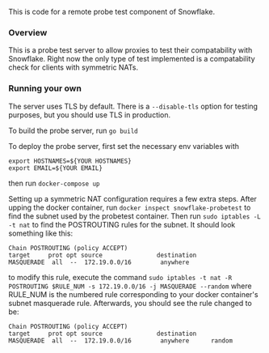 This is code for a remote probe test component of Snowflake.

### Overview

This is a probe test server to allow proxies to test their compatability
with Snowflake. Right now the only type of test implemented is a
compatability check for clients with symmetric NATs.

### Running your own

The server uses TLS by default.
There is a `--disable-tls` option for testing purposes,
but you should use TLS in production.

To build the probe server, run
```go build```

To deploy the probe server, first set the necessary env variables with
```
export HOSTNAMES=${YOUR HOSTNAMES}
export EMAIL=${YOUR EMAIL}
```
then run ```docker-compose up```

Setting up a symmetric NAT configuration requires a few extra steps. After
upping the docker container, run
```docker inspect snowflake-probetest```
to find the subnet used by the probetest container. Then run
```sudo iptables -L -t nat``` to find the POSTROUTING rules for the subnet.
It should look something like this:
```
Chain POSTROUTING (policy ACCEPT)
target     prot opt source               destination
MASQUERADE  all  --  172.19.0.0/16        anywhere
```
to modify this rule, execute the command
```sudo iptables -t nat -R POSTROUTING $RULE_NUM -s 172.19.0.0/16 -j MASQUERADE --random```
where RULE_NUM is the numbered rule corresponding to your docker container's subnet masquerade rule.
Afterwards, you should see the rule changed to be:
```
Chain POSTROUTING (policy ACCEPT)
target     prot opt source               destination
MASQUERADE  all  --  172.19.0.0/16        anywhere      random
```

